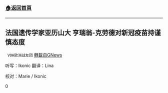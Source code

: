 ###  [:house:返回首頁](https://github.com/ourhimalayas/txt)
---

## 法国遗传学家亚历山大 亨瑞翁-克劳德对新冠疫苗持谨慎态度
` VOH欧洲战友团` [轉載自GNews](https://gnews.org/zh-hans/568405/)

听写：Ikonic 翻译：Lina

校对：Marie / Ikonic

0
